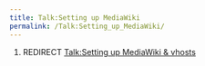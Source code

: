 ```yaml
---
title: Talk:Setting up MediaWiki
permalink: /Talk:Setting_up_MediaWiki/
---
```


1.  REDIRECT [Talk:Setting up MediaWiki & vhosts](/Talk:Setting_up_MediaWiki_&_vhosts "wikilink")
